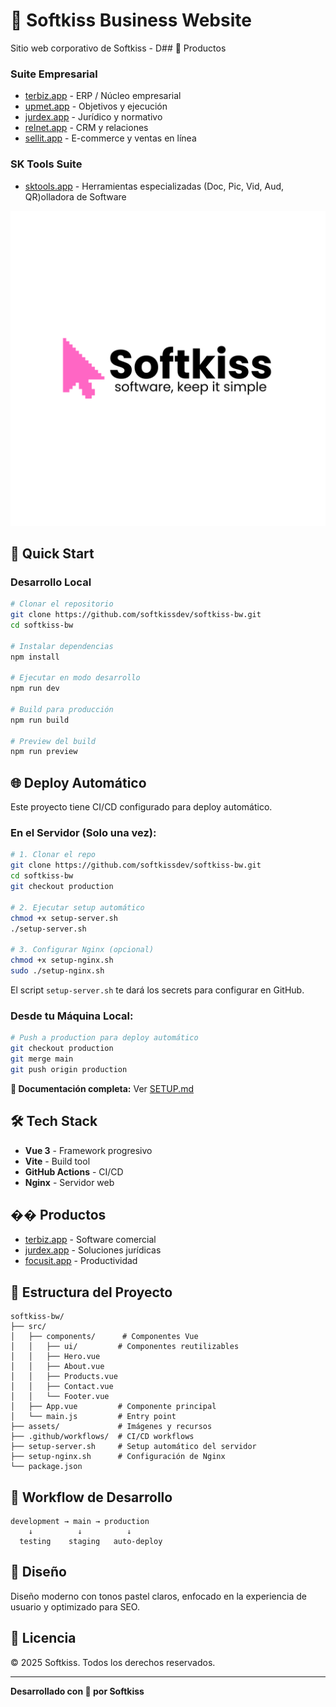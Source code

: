 # 💼 Softkiss Business Website

Sitio web corporativo de Softkiss - D## 🎯 Productos

### Suite Empresarial
- [terbiz.app](https://terbiz.app) - ERP / Núcleo empresarial
- [upmet.app](https://upmet.app) - Objetivos y ejecución
- [jurdex.app](https://jurdex.app) - Jurídico y normativo
- [relnet.app](https://relnet.app) - CRM y relaciones
- [sellit.app](https://sellit.app) - E-commerce y ventas en línea

### SK Tools Suite
- [sktools.app](https://sktools.app) - Herramientas especializadas (Doc, Pic, Vid, Aud, QR)olladora de Software

![Softkiss](./assets/brand.png)

## 🚀 Quick Start

### Desarrollo Local

```bash
# Clonar el repositorio
git clone https://github.com/softkissdev/softkiss-bw.git
cd softkiss-bw

# Instalar dependencias
npm install

# Ejecutar en modo desarrollo
npm run dev

# Build para producción
npm run build

# Preview del build
npm run preview
```

## 🌐 Deploy Automático

Este proyecto tiene CI/CD configurado para deploy automático.

### En el Servidor (Solo una vez):

```bash
# 1. Clonar el repo
git clone https://github.com/softkissdev/softkiss-bw.git
cd softkiss-bw
git checkout production

# 2. Ejecutar setup automático
chmod +x setup-server.sh
./setup-server.sh

# 3. Configurar Nginx (opcional)
chmod +x setup-nginx.sh
sudo ./setup-nginx.sh
```

El script `setup-server.sh` te dará los secrets para configurar en GitHub.

### Desde tu Máquina Local:

```bash
# Push a production para deploy automático
git checkout production
git merge main
git push origin production
```

**📖 Documentación completa:** Ver [SETUP.md](./SETUP.md)

## 🛠️ Tech Stack

- **Vue 3** - Framework progresivo
- **Vite** - Build tool
- **GitHub Actions** - CI/CD
- **Nginx** - Servidor web

## �� Productos

- [terbiz.app](https://terbiz.app) - Software comercial
- [jurdex.app](https://jurdex.app) - Soluciones jurídicas
- [focusit.app](https://focusit.app) - Productividad

## 📂 Estructura del Proyecto

```
softkiss-bw/
├── src/
│   ├── components/      # Componentes Vue
│   │   ├── ui/         # Componentes reutilizables
│   │   ├── Hero.vue
│   │   ├── About.vue
│   │   ├── Products.vue
│   │   ├── Contact.vue
│   │   └── Footer.vue
│   ├── App.vue         # Componente principal
│   └── main.js         # Entry point
├── assets/             # Imágenes y recursos
├── .github/workflows/  # CI/CD workflows
├── setup-server.sh     # Setup automático del servidor
├── setup-nginx.sh      # Configuración de Nginx
└── package.json

```

## 🔄 Workflow de Desarrollo

```
development → main → production
    ↓          ↓          ↓
  testing    staging   auto-deploy
```

## 🎨 Diseño

Diseño moderno con tonos pastel claros, enfocado en la experiencia de usuario y optimizado para SEO.

## 📝 Licencia

© 2025 Softkiss. Todos los derechos reservados.

---

**Desarrollado con 💜 por Softkiss**

<!-- Webhook test #2 - Oct 5, 2025 06:35 -->
